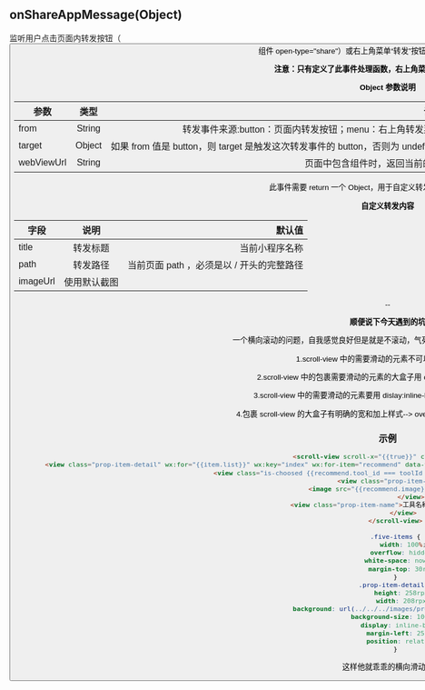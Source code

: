 ## onShareAppMessage(Object)

监听用户点击页面内转发按钮（<button> 组件 open-type="share"）或右上角菜单“转发”按钮的行为，并自定义转发内容

**注意：只有定义了此事件处理函数，右上角菜单才会显示“转发”按钮**

**Object 参数说明**

参数|类型|说明
---|:--:|---:
from|String|转发事件来源:button：页面内转发按钮；menu：右上角转发菜单
target|Object|如果 from 值是 button，则 target 是触发这次转发事件的 button，否则为 undefined
webViewUrl|String|页面中包含<web-view>组件时，返回当前<web-view>的url


此事件需要 return 一个 Object，用于自定义转发内容，返回内容如下：

**自定义转发内容**

字段|说明|默认值
---|:--:|---:
title|转发标题|当前小程序名称
path|转发路径|当前页面 path ，必须是以 / 开头的完整路径
imageUrl|使用默认截图


--

**顺便说下今天遇到的坑**

一个<scroll-view>横向滚动的问题，自我感觉良好但是就是不滚动，气死宝宝了，后来查了才发现有问题。

1.scroll-view 中的需要滑动的元素不可以用 float 浮动；

2.scroll-view 中的包裹需要滑动的元素的大盒子用 display:flex; 是没有作用的；

3.scroll-view 中的需要滑动的元素要用 dislay:inline-block; 进行元素的横向编排；

4.包裹 scroll-view 的大盒子有明确的宽和加上样式-->  overflow:hidden;white-space:nowrap;

### 示例

```html
    <scroll-view scroll-x="{{true}}" class="five-scroll">
		<view class="prop-item-detail" wx:for="{{item.list}}" wx:key="index" wx:for-item="recommend" data-toolName="{{recommend.name}}" data-toolId="{{recommend.tool_id}}" bindtap="chooseTool">
			<view class="is-choosed {{recommend.tool_id === toolId ? 'tool-choosed' : 'tool-no-choosed'}}"></view>
			<view class="prop-item-img-container">
				<image src="{{recommend.image}}" class="prop-item-img" />
			</view>
			<view class="prop-item-name">工具名称：{{recommend.name}}</view>
		</view>
    </scroll-view>
```


```css
    .five-items {
        width: 100%;
        overflow: hidden;
        white-space: nowrap;
        margin-top: 30rpx;
    }
    .prop-item-detail {
        height: 258rpx;
        width: 208rpx;
        background: url(../../../images/prop-item.png) no-repeat;
        background-size: 100% 100%;
        display: inline-block;
        margin-left: 25rpx;
        position: relative;
    }

```

这样他就乖乖的横向滑动了